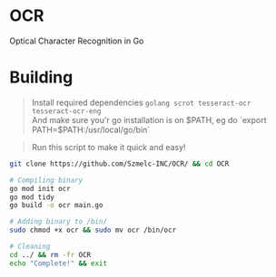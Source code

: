 # OCR
Optical Character Recognition in Go

# Building
> Install required dependencies
```golang scrot tesseract-ocr tesseract-ocr-eng``` \
> And make sure you'r go installation is on $PATH, eg do `export PATH=$PATH:/usr/local/go/bin`

> Run this script to make it quick and easy!
```bash
git clone https://github.com/Szmelc-INC/OCR/ && cd OCR

# Compiling binary
go mod init ocr
go mod tidy
go build -o ocr main.go

# Adding binary to /bin/
sudo chmod +x ocr && sudo mv ocr /bin/ocr

# Cleaning
cd ../ && rm -fr OCR
echo "Complete!" && exit
```
